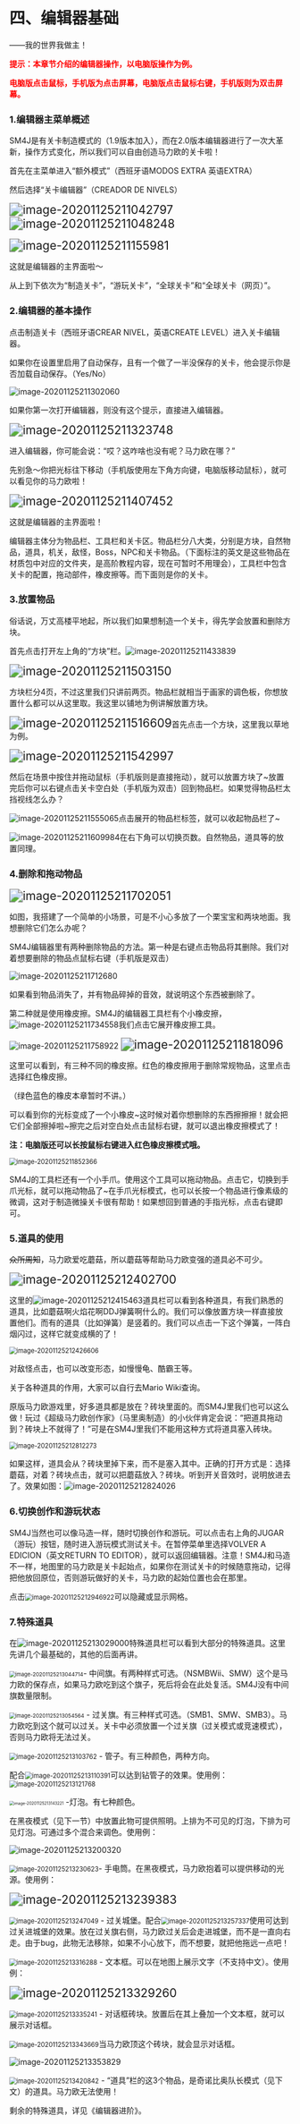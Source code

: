 # 四、编辑器基础

——我的世界我做主！

**<font color=ff0000>提示：本章节介绍的编辑器操作，以电脑版操作为例。</font>**

**<font color=ff0000>电脑版点击鼠标，手机版为点击屏幕，电脑版点击鼠标右键，手机版则为双击屏幕。</font>**

### 1.编辑器主菜单概述

SM4J是有关卡制造模式的（1.9版本加入），而在2.0版本编辑器进行了一次大革新，操作方式变化，所以我们可以自由创造马力欧的关卡啦！

首先在主菜单进入“额外模式”（西班牙语MODOS EXTRA 英语EXTRA）

然后选择“关卡编辑器”（CREADOR DE NIVELS）

<img src="./c4/image-20201125211042797.png" alt="image-20201125211042797" style="zoom:150%;" /><img src="./c4/image-20201125211048248.png" alt="image-20201125211048248" style="zoom:150%;" />



<img src="./c4/image-20201125211155981.png" alt="image-20201125211155981" style="zoom:150%;" />

这就是编辑器的主界面啦～

从上到下依次为“制造关卡”，“游玩关卡”，“全球关卡”和“全球关卡（网页）”。

### 2.编辑器的基本操作

点击制造关卡（西班牙语CREAR NIVEL，英语CREATE LEVEL）进入关卡编辑器。

如果你在设置里启用了自动保存，且有一个做了一半没保存的关卡，他会提示你是否加载自动保存。（Yes/No）

<img src="./c4/image-20201125211302060.png" alt="image-20201125211302060" />

如果你第一次打开编辑器，则没有这个提示，直接进入编辑器。

<img src="./c4/image-20201125211323748.png" alt="image-20201125211323748" style="zoom:150%;" />

进入编辑器，你可能会说：“哎？这咋啥也没有呢？马力欧在哪？”

先别急～你把光标往下移动（手机版使用左下角方向键，电脑版移动鼠标），就可以看见你的马力欧啦！

<img src="./c4/image-20201125211407452.png" alt="image-20201125211407452" style="zoom:150%;" />

这就是编辑器的主界面啦！

编辑器主体分为物品栏、工具栏和关卡区。物品栏分八大类，分别是方块，自然物品，道具，机关，敌怪，Boss，NPC和关卡物品。（下面标注的英文是这些物品在材质包中对应的文件夹，是高阶教程内容，现在可暂时不用理会），工具栏中包含关卡的配置，拖动部件，橡皮擦等。而下面则是你的关卡。

### 3.放置物品

俗话说，万丈高楼平地起，所以我们如果想制造一个关卡，得先学会放置和删除方块。

首先点击打开左上角的“方块”栏。<img src="./c4/image-20201125211433839.png" alt="image-20201125211433839"/>

<img src="./c4/image-20201125211503150.png" alt="image-20201125211503150" style="zoom:150%;" />

方块栏分4页，不过这里我们只讲前两页。物品栏就相当于画家的调色板，你想放置什么都可以从这里取。我这里以铺地为例讲解放置方块。

<img src="./c4/image-20201125211516609.png" alt="image-20201125211516609" style="zoom:150%;" />首先点击一个方块，这里我以草地为例。

<img src="./c4/image-20201125211542997.png" alt="image-20201125211542997" style="zoom:150%;" />

然后在场景中按住并拖动鼠标（手机版则是直接拖动），就可以放置方块了~放置完后你可以右键点击关卡空白处（手机版为双击）回到物品栏。如果觉得物品栏太挡视线怎么办？

<img src="./c4/image-20201125211555065.png" alt="image-20201125211555065"/>点击展开的物品栏标签，就可以收起物品栏了~

<img src="./c4/image-20201125211609984.png" alt="image-20201125211609984"/>在右下角可以切换页数。自然物品，道具等的放置同理。

### 4.删除和拖动物品

<img src="./c4/image-20201125211702051.png" alt="image-20201125211702051" style="zoom:150%;" />

如图，我搭建了一个简单的小场景，可是不小心多放了一个栗宝宝和两块地面。我想删除它们怎么办呢？

SM4J编辑器里有两种删除物品的方法。第一种是右键点击物品将其删除。我们对着想要删除的物品点鼠标右键（手机版是双击）

<img src="./c4/image-20201125211712680.png" alt="image-20201125211712680"/>

如果看到物品消失了，并有物品碎掉的音效，就说明这个东西被删除了。

第二种就是使用橡皮擦。SM4J的编辑器工具栏有个小橡皮擦，<img src="./c4/image-20201125211734558.png" alt="image-20201125211734558"/>我们点击它展开橡皮擦工具。 

<img src="./c4/image-20201125211758922.png" alt="image-20201125211758922"/> <img src="./c4/image-20201125211818096.png" alt="image-20201125211818096" style="zoom:150%;" />

这里可以看到，有三种不同的橡皮擦。红色的橡皮擦用于删除常规物品，这里点击选择红色橡皮擦。

（绿色蓝色的橡皮本章暂时不讲。）

可以看到你的光标变成了一个小橡皮~这时候对着你想删除的东西擦擦擦！就会把它们全部擦掉啦~擦完之后对空白处点击鼠标右键，就可以退出橡皮擦模式了！

**注：电脑版还可以长按鼠标右键进入红色橡皮擦模式哦。**

<img src="./c4/image-20201125211852366.png" alt="image-20201125211852366" style="zoom:80%;" />

SM4J的工具栏还有一个小手爪。使用这个工具可以拖动物品。点击它，切换到手爪光标，就可以拖动物品了~在手爪光标模式，也可以长按一个物品进行像素级的微调，这对于制造微操关卡很有帮助！如果想回到普通的手指光标，点击右键即可。

### 5.道具的使用

~~众所周知~~，马力欧爱吃蘑菇，所以蘑菇等帮助马力欧变强的道具必不可少。

<img src="./c4/image-20201125212402700.png" alt="image-20201125212402700" style="zoom:150%;" />

这里的<img src="./c4/image-20201125212415463.png" alt="image-20201125212415463"/>道具栏可以看到各种道具，有我们熟悉的道具，比如蘑菇啊火焰花啊DDJ弹簧啊什么的。我们可以像放置方块一样直接放置他们。而有的道具（比如弹簧）是竖着的。我们可以点击一下这个弹簧，一阵白烟闪过，这样它就变成横的了！

<img src="./c4/image-20201125212426606.png" alt="image-20201125212426606" style="zoom:80%;" />

对敌怪点击，也可以改变形态，如慢慢龟、酷霸王等。

关于各种道具的作用，大家可以自行去Mario Wiki查询。

原版马力欧游戏里，好多道具都是放在？砖块里面的。而SM4J里我们也可以这么做！玩过《超级马力欧创作家》（马里奥制造）的小伙伴肯定会说：“把道具拖动到？砖块上不就得了！”可是在SM4J里我们不能用这种方式将道具塞入砖块。

<img src="./c4/image-20201125212812273.png" alt="image-20201125212812273" style="zoom:80%;" />

如果这样，道具会从？砖块里掉下来，而不是塞入其中。正确的打开方式是：选择蘑菇，对着？砖块点击，就可以把蘑菇放入？砖块。听到开关音效时，说明放进去了。效果如图：<img src="./c4/image-20201125212824026.png" alt="image-20201125212824026"/>

### 6.切换创作和游玩状态

SM4J当然也可以像马造一样，随时切换创作和游玩。可以点击右上角的JUGAR（游玩）按钮，随时进入游玩模式测试关卡。在暂停菜单里选择VOLVER A EDICION（英文RETURN TO EDITOR），就可以返回编辑器。注意！SM4J和马造不一样，地图里的马力欧是关卡起始点，如果你在测试关卡的时候随意拖动，记得把他放回原位，否则游玩做好的关卡，马力欧的起始位置也会在那里。

点击<img src="./c4/image-20201125212946922.png" alt="image-20201125212946922" style="zoom:80%;" />可以隐藏或显示网格。

### 7.特殊道具

在<img src="./c4/image-20201125213029000.png" alt="image-20201125213029000"/>特殊道具栏可以看到大部分的特殊道具。这里先讲几个最基础的，其他的后面再讲。

<img src="./c4/image-20201125213044714.png" alt="image-20201125213044714" style="zoom: 67%;" />\- 中间旗。有两种样式可选。（NSMBWii、SMW）这个是马力欧的保存点，如果马力欧吃到这个旗子，死后将会在此处复活。SM4J没有中间旗数量限制。

<img src="./c4/image-20201125213054564.png" alt="image-20201125213054564" style="zoom: 67%;" /> \- 过关旗。有三种样式可选。（SMB1、SMW、SMB3）。马力欧吃到这个就可以过关。关卡中必须放置一个过关旗（过关模式或竞速模式），否则马力欧将无法过关。

<img src="./c4/image-20201125213103762.png" alt="image-20201125213103762" style="zoom:80%;" />  \- 管子。­­­有三种颜色，两种方向。

配合<img src="./c4/image-20201125213110391.png" alt="image-20201125213110391" style="zoom:80%;" />可以达­­­到钻管子的效果。使用例：<img src="./c4/image-20201125213121768.png" alt="image-20201125213121768" style="zoom:80%;" />

<img src="./c4/image-20201125213143221.png" alt="image-20201125213143221" style="zoom: 50%;" /> -灯泡。有七种颜色。

在黑夜模式（见下一节）中放置此物可提供照明。上排为不可见的灯泡，下排为可见灯泡。可通过多个混合来调色。使用例：

<img src="./c4/image-20201125213200320.png" alt="image-20201125213200320"/>

<img src="./c4/image-20201125213230623.png" alt="image-20201125213230623" style="zoom:80%;" />\- 手电筒。在黑夜模式，马力欧抱着可以提供移动的光源。使用例：

<img src="./c4/image-20201125213239383.png" alt="image-20201125213239383" style="zoom: 150%;" />

<img src="./c4/image-20201125213247049.png" alt="image-20201125213247049" style="zoom:80%;" /> \- 过关城堡。配合<img src="./c4/image-20201125213257337.png" alt="image-20201125213257337" style="zoom:80%;" />使用可达到过关进城堡的效果。放在过关旗右侧，马力欧过关后会走进城堡，而不是一直向右走。由于bug，此物无法移除，如果不小心放下，而不想要，就把他拖远一点吧！

<img src="./c4/image-20201125213316288.png" alt="image-20201125213316288" style="zoom:80%;" /> \- 文本框。可以在地图上展示文字（不支持中文）。使用例：

<img src="./c4/image-20201125213329260.png" alt="image-20201125213329260" style="zoom:150%;" />

<img src="./c4/image-20201125213335241.png" alt="image-20201125213335241" style="zoom:80%;" /> \- 对话框砖块。放置后在其上叠加一个文本框，就可以展示对话框。                               

<img src="./c4/image-20201125213343669.png" alt="image-20201125213343669" style="zoom: 80%;" />当马力欧顶这个砖块，就会显示对话框。

<img src="./c4/image-20201125213353829.png" alt="image-20201125213353829"/>

<img src="./c4/image-20201125213420842.png" alt="image-20201125213420842" style="zoom:80%;" /> \- “道具”栏的这3个物品，是奇诺比奥队长模式（见下文）的道具。马力欧无法使用！

剩余的特殊道具，详见《编辑器进阶》。